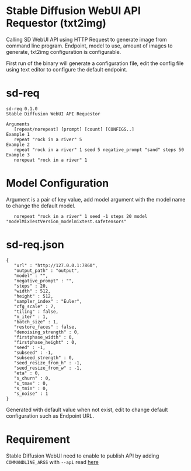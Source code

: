 # Stable Diffusion WebUI API Requestor (txt2img)
Calling SD WebUI API using HTTP Request to generate image from command line program. Endpoint, model to use, amount of images to generate, txt2img configuration is configurable.

First run of the binary will generate a configuration file, edit the config file using text editor to configure the default endpoint.

# sd-req
```
sd-req 0.1.0
Stable Diffusion WebUI API Requestor

Arguments
   [repeat/norepeat] [prompt] [count] [CONFIGS..]
Example 1
   repeat "rock in a river" 5
Example 2
   repeat "rock in a river" 1 seed 5 negative_prompt "sand" steps 50
Example 3
   norepeat "rock in a river" 1
```

# Model Configuration
Argument is a pair of key value, add model argument with the model name to change the default model.
```
   norepeat "rock in a river" 1 seed -1 steps 20 model "modelMixTestVersion_modelmixtest.safetensors"
```

# sd-req.json
```
{
   "url" : "http://127.0.0.1:7860",
   "output_path" : "output",
   "model" : "",
   "negative_prompt" : "",
   "steps" : 20,
   "width" : 512,
   "height" : 512,
   "sampler_index" : "Euler",
   "cfg_scale" : 7,
   "tiling" : false,
   "n_iter" : 1,
   "batch_size" : 1,
   "restore_faces" : false,
   "denoising_strength" : 0,
   "firstphase_width" : 0,
   "firstphase_height" : 0,
   "seed" : -1,
   "subseed" : -1,
   "subseed_strength" : 0,
   "seed_resize_from_h" : -1,
   "seed_resize_from_w" : -1,
   "eta" : 0,
   "s_churn" : 0,
   "s_tmax" : 0,
   "s_tmin" : 0,
   "s_noise" : 1
}
```
Generated with default value when not exist, edit to change default configuration such as Endpoint URL.

# Requirement
Stable Diffusion WebUI need to enable to publish API by adding `COMMANDLINE_ARGS` with `--api` read [here](https://github.com/AUTOMATIC1111/stable-diffusion-webui/wiki/Command-Line-Arguments-and-Settings)
